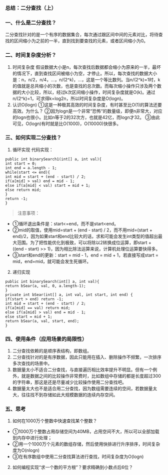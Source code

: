 ### 总结：二分查找（上）
### 一、什么是二分查找？
二分查找针对的是一个有序的数据集合，每次通过跟区间中间的元素对比，将待查找的区间缩小为之前的一半，直到找到要查找的元素，或者区间缩小为0。
### 二、时间复杂度分析？
1. 时间复杂度
假设数据大小是n，每次查找后数据都会缩小为原来的一半，最坏的情况下，直到查找区间被缩小为空，才停止。所以，每次查找的数据大小是：n，n/2，n/4，…，n/(2^k)，…，这是一个等比数列。当n/(2^k)=1时，k的值就是总共缩小的次数，也是查找的总次数。而每次缩小操作只涉及两个数据的大小比较，所以，经过k次区间缩小操作，时间复杂度就是O(k)。通过n/(2^k)=1，可求得k=log2n，所以时间复杂度是O(logn)。
2. 认识O(logn)
①这是一种极其高效的时间复杂度，有时甚至比O(1)的算法还要高效。为什么？
②因为logn是一个非常“恐怖“的数量级，即便n非常大，对应的logn也很小。比如n等于2的32次方，也就是42亿，而logn才32。
③由此可见，O(logn)有时就是比O(1000)，O(10000)快很多。
### 三、如何实现二分查找？
1. 循环实现
代码实现：
```
public int binarySearch1(int[] a, int val){
int start = 0;
int end = a.length - 1;
while(start <= end){
int mid = start + (end - start) / 2;
if(a[mid] > val) end = mid - 1;
else if(a[mid] < val) start = mid + 1;
else return mid;
}
return -1;
}
```
> 注意事项：
* ①循环退出条件是：start<=end，而不是start<end。
* ②mid的取值，使用mid=start + (end - start) / 2，而不用mid=(start + end)/2，因为如果start和end比较大的话，求和可能会发生int类型的值超出最大范围。为了把性能优化到极致，可以将除以2转换成位运算，即start + ((end - start) >> 1)，因为相比除法运算来说，计算机处理位运算要快得多。
* ③start和end的更新：start = mid - 1，end = mid + 1，若直接写成start = mid，end=mid，就可能会发生死循环。
2. 递归实现
```
public int binarySearch(int[] a, int val){
return bSear(a, val, 0, a.length-1);
}
private int bSear(int[] a, int val, int start, int end) {
if(start > end) return -1;
int mid = start + (end - start) / 2;
if(a[mid] == val) return mid;
else if(a[mid] > val) end = mid - 1;
else start = mid + 1;
return bSear(a, val, start, end);
}
```
### 四、使用条件（应用场景的局限性）
1. 二分查找依赖的是顺序表结构，即数组。
2. 二分查找针对的是有序数据，因此只能用在插入、删除操作不频繁，一次排序多次查找的场景中。
3. 数据量太小不适合二分查找，与直接遍历相比效率提升不明显。但有一个例外，就是数据之间的比较操作非常费时，比如数组中存储的都是长度超过300的字符串，那这是还是尽量减少比较操作使用二分查找吧。
4. 数据量太大也不是适合用二分查找，因为数组需要连续的空间，若数据量太大，往往找不到存储如此大规模数据的连续内存空间。
### 五、思考
1. 如何在1000万个整数中快速查找某个整数？
* ①1000万个整数占用存储空间为40MB，占用空间不大，所以可以全部加载到内存中进行处理；
* ②用一个1000万个元素的数组存储，然后使用快排进行升序排序，时间复杂度为O(nlogn)
* ③在有序数组中使用二分查找算法进行查找，时间复杂度为O(logn)
2. 如何编程实现“求一个数的平方根”？要求精确到小数点后6位？
